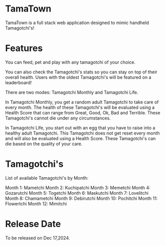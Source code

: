 # TamaTown

TamaTown is a full stack web application designed to mimic handheld Tamagotchi's! 

# Features

You can feed, pet and play with any tamagotchi of your choice.

You can also check the Tamagotchi's stats so you can stay on top of their overall health. Users with the oldest Tamagotchi's will be featured on a leaderboard!

There are two modes: Tamagotchi Monthly and Tamagotchi Life. 

In Tamagotchi Monthly, you get a random adult Tamagotchi to take care of every month. The health of these Tamagotchi's will be evaluated using a Health Score that can range from Great, Good, Ok, Bad and Terrible. These Tamagotchi's cannot die under any circumstances.

In Tamagotchi Life, you start out with an egg that you have to raise into a healthy adult Tamagotchi. This Tamagotchi does not get reset every month and will also be evaluated using a Health Score. These Tamagotchi's can die based on the quality of your care.

# Tamagotchi's

List of available Tamagotchi's by Month:

Month 1:
Mametchi
Month 2:
Kuchipatchi
Month 3:
Memetchi
Month 4:
Gozarutchi
Month 5:
Togetchi
Month 6:
Maskutchi
Month 7:
Lovelitchi
Month 8:
Chamametchi
Month 9:
Debirutchi
Month 10:
Pochitchi
Month 11:
Flowertchi
Month 12: 
Mimitchi

# Release Date

To be released on Dec 17,2024. 





